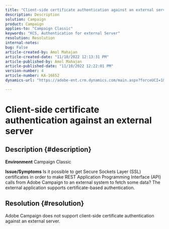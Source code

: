 ```yaml
---
title: "Client-side certificate authentication against an external server"
description: Description
solution: Campaign
product: Campaign
applies-to: "Campaign Classic"
keywords: "KCS, Authentication for external Server"
resolution: Resolution
internal-notes: 
bug: False
article-created-by: Amol Mahajan
article-created-date: "11/10/2022 12:13:31 PM"
article-published-by: Amol Mahajan
article-published-date: "11/10/2022 12:22:01 PM"
version-number: 4
article-number: KA-16652
dynamics-url: "https://adobe-ent.crm.dynamics.com/main.aspx?forceUCI=1&pagetype=entityrecord&etn=knowledgearticle&id=7a91c215-f160-ed11-9561-6045bd006268"

---
```

# Client-side certificate authentication against an external server

## Description {#description}

<b>Environment</b>
Campaign Classic


<b>Issue/Symptoms</b>
Is it possible to get Secure Sockets Layer (SSL) certificates in order to make REST Application Programming Interface (API) calls from Adobe Campaign to an external system to fetch some data? The external application supports certificate-based authentication.


## Resolution {#resolution}

Adobe Campaign does not support client-side certificate authentication against an external server.